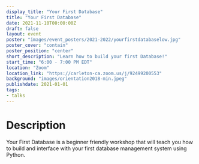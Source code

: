 ```yaml
---
display_title: "Your First Database"
title: "Your First Database"
date: 2021-11-10T00:00:00Z
draft: false
layout: event
poster: "images/event_posters/2021-2022/yourfirstdatabaselow.jpg"
poster_cover: "contain"
poster_position: "center"
short_description: "Learn how to build your first Database!"
start_time: "6:00 - 7:00 PM EDT"
location: "Zoom"
location_link: "https://carleton-ca.zoom.us/j/92499200553"
background: "images/orientation2018-min.jpeg"
publishdate: 2021-01-01
tags:
- talks
---
```


# Description

Your First Database is a beginner friendly workshop that will teach you how to build and interface with your first database management system using Python.
